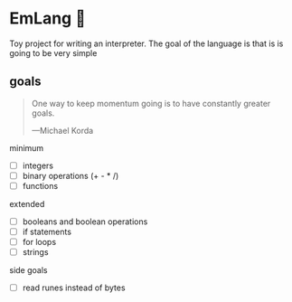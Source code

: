 # EmLang :sloth:

Toy project for writing an interpreter.
The goal of the language is that is is going to be very simple

## goals
> One way to keep momentum going is to have constantly greater goals.
>
> —Michael Korda


minimum
- [ ] integers
- [ ] binary operations (+ - * /)
- [ ] functions 

extended
- [ ] booleans and boolean operations
- [ ] if statements
- [ ] for loops
- [ ] strings

side goals
- [ ] read runes instead of bytes